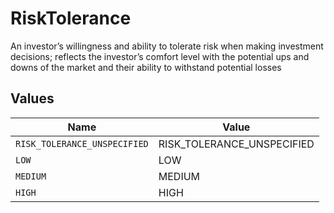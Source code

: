 # RiskTolerance

An investor’s willingness and ability to tolerate risk when making investment decisions; reflects the investor’s comfort level with the potential ups and downs of the market and their ability to withstand potential losses


## Values

| Name                         | Value                        |
| ---------------------------- | ---------------------------- |
| `RISK_TOLERANCE_UNSPECIFIED` | RISK_TOLERANCE_UNSPECIFIED   |
| `LOW`                        | LOW                          |
| `MEDIUM`                     | MEDIUM                       |
| `HIGH`                       | HIGH                         |